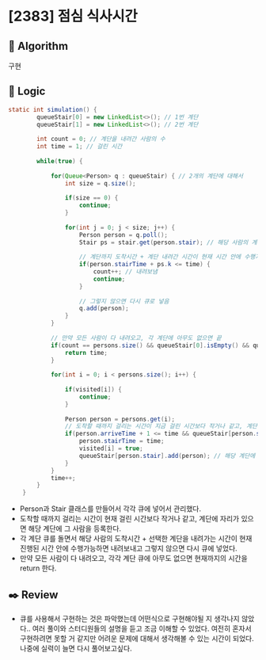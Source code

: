 # [2383] 점심 식사시간 

## :pushpin: **Algorithm**

구현

## :round_pushpin: **Logic**

```java
static int simulation() {
		queueStair[0] = new LinkedList<>(); // 1번 계단
		queueStair[1] = new LinkedList<>(); // 2번 계단
		
		int count = 0; // 계단을 내려간 사람의 수 
		int time = 1; // 걸린 시간
		
		while(true) {
			
			for(Queue<Person> q : queueStair) { // 2개의 계단에 대해서 
				int size = q.size();
				
				if(size == 0) {
					continue;
				}
				
				for(int j = 0; j < size; j++) {
					Person person = q.poll(); 
					Stair ps = stair.get(person.stair); // 해당 사람의 계단 
					
					// 계단까지 도착시간 + 계단 내려간 시간이 현재 시간 안에 수행가능하면 
					if(person.stairTime + ps.k <= time) {
						count++; // 내려보냄
						continue;
					}
					
					// 그렇지 않으면 다시 큐로 넣음 
					q.add(person);
				}
			}
			
			// 만약 모든 사람이 다 내려오고, 각 계단에 아무도 없으면 끝 
			if(count == persons.size() && queueStair[0].isEmpty() && queueStair[1].isEmpty()) {
				return time;
			}
			
			for(int i = 0; i < persons.size(); i++) {
				
				if(visited[i]) {
					continue;
				}
				
				Person person = persons.get(i);
				// 도착할 때까지 걸리는 시간이 지금 걸린 시간보다 작거나 같고, 계단에 자리가 있으면  
				if(person.arriveTime + 1 <= time && queueStair[person.stair].size() <= 2) {
					person.stairTime = time;
					visited[i] = true;
					queueStair[person.stair].add(person); // 해당 계단에 등록 
				}
			}
			time++;
		}
	}
```
- Person과 Stair 클래스를 만들어서 각각 큐에 넣어서 관리했다.
- 도착할 때까지 걸리는 시간이 현재 걸린 시간보다 작거나 같고, 계단에 자리가 있으면 해당 계단에 그 사람을 등록한다. 
- 각 계단 큐를 돌면서 해당 사람의 도착시간 + 선택한 계단을 내려가는 시간이 현재 진행된 시간 안에 수행가능하면 내려보내고 그렇지 않으면 다시 큐에 넣었다.
- 만약 모든 사람이 다 내려오고, 각각 계단 큐에 아무도 없으면 현재까지의 시간을 return 한다.


## :black_nib: **Review**
- 큐를 사용해서 구현하는 것은 파악했는데 어떤식으로 구현해야될 지 생각나지 않았다.. 여러 풀이와 스터디원들의 설명을 듣고 조금 이해할 수 있었다. 여전히 혼자서 구현하려면 못할 거 같지만 어려운 문제에 대해서 생각해볼 수 있는 시간이 되었다. 나중에 실력이 늘면 다시 풀어보고싶다. 
